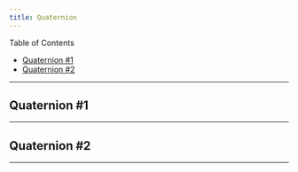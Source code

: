 ```yaml
---
title: Quaternion
---
```


Table of Contents

- [Quaternion #1](#quaternion-1)
- [Quaternion #2](#quaternion-2)

---

## Quaternion #1

---

## Quaternion #2

---
